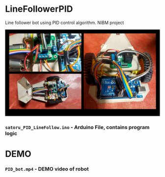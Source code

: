 # LineFollowerPID
Line follower bot using PID control algorithm. NIBM  project

![alt text](resources/cover.PNG "Cover")

### `satoru_PID_LineFollow.ino` - Arduino File, contains program logic



# DEMO
### `PID_bot.mp4` - DEMO video of robot

